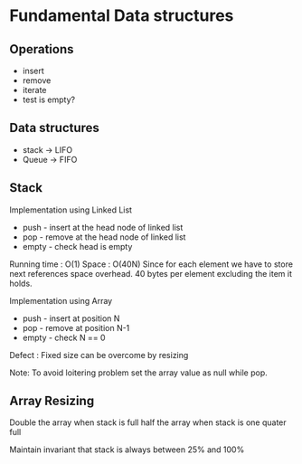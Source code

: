 Fundamental Data structures
=

Operations
-

* insert
* remove
* iterate
* test is empty?

Data structures
-

+ stack -> LIFO
+ Queue -> FIFO


Stack
-

Implementation using Linked List

* push - insert at the head node of linked list
* pop - remove at the head node of linked list
* empty - check head is empty

Running time : O(1)
Space : O(40N) Since for each element we have to store next references space overhead. 40 bytes per element excluding the item it holds.

Implementation using Array

* push - insert at position N
* pop - remove at position N-1
* empty - check N == 0

Defect : Fixed size can be overcome by resizing

Note:
To avoid loitering problem set the array value as null while pop.


Array Resizing
-

Double the array when stack is full
half the array when stack is one quater full

Maintain invariant that stack is always between 25% and 100%
